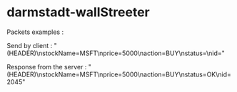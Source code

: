 # darmstadt-wallStreeter

Packets examples :

Send by client :   "(HEADER)\nstockName=MSFT\nprice=5000\naction=BUY\nstatus=\nid="

Response from the server : "(HEADER)\nstockName=MSFT\nprice=5000\naction=BUY\nstatus=OK\nid=2045"
